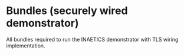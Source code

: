 # Bundles (securely wired demonstrator)
All bundles required to run the INAETICS demonstrator with TLS wiring implementation.